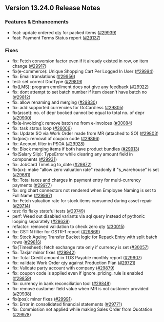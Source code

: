 ## Version 13.24.0 Release Notes

### Features & Enhancements

- feat: update ordered qty for packed items ([#29939](https://github.com/frappe/erpnext/pull/29939))
- feat: Payment Terms Status report ([#29137](https://github.com/frappe/erpnext/pull/29137))

### Fixes

- fix: Fetch conversion factor even if it already existed in row, on item change ([#29917](https://github.com/frappe/erpnext/pull/29917))
- fix(e-commerce): Unique Shopping Cart Per Logged In User ([#29994](https://github.com/frappe/erpnext/pull/29994))
- fix: Email translations ([#29956](https://github.com/frappe/erpnext/pull/29956))
- test: set correct DocType ([#29819](https://github.com/frappe/erpnext/pull/29819))
- fix(LMS): program enrollment does not give any feedback ([#29922](https://github.com/frappe/erpnext/pull/29922))
- fix: dont attempt to set batch number if item doesn't have batch no ([#29812](https://github.com/frappe/erpnext/pull/29812))
- fix: allow renaming and merging ([#29830](https://github.com/frappe/erpnext/pull/29830))
- fix: add supported currencies for GoCardless ([#29805](https://github.com/frappe/erpnext/pull/29805))
- fix(asset): no. of depr booked cannot be equal to total no. of depr ([#29900](https://github.com/frappe/erpnext/pull/29900))
- fix(e-invoicing): remove batch no from e-invoices ([#30084](https://github.com/frappe/erpnext/pull/30084))
- fix: task status loop ([#26006](https://github.com/frappe/erpnext/pull/26006))
- fix: Update SO via Work Order made from MR (attached to SO) ([#29803](https://github.com/frappe/erpnext/pull/29803))
- fix(pos): removal of coupon code ([#29896](https://github.com/frappe/erpnext/pull/29896))
- fix: Account filter in PSOA ([#29928](https://github.com/frappe/erpnext/pull/29928))
- fix: Block merging items if both have product bundles ([#29913](https://github.com/frappe/erpnext/pull/29913))
- fix(Salary Slip): TypeError while clearing any amount field in components ([#29931](https://github.com/frappe/erpnext/pull/29931))
- fix: JobCard TimeLog to_date ([#29872](https://github.com/frappe/erpnext/pull/29872))
- fix(ux): make "allow zero valuation rate" readonly if "s_warehouse" is set ([#29681](https://github.com/frappe/erpnext/pull/29681))
- fix: Total taxes and charges in payment entry for multi-currency payments ([#29977](https://github.com/frappe/erpnext/pull/29977))
- fix: org chart connectors not rendered when Employee Naming is set to Full Name ([#29997](https://github.com/frappe/erpnext/pull/29997))
- fix: Fetch valuation rate for stock items consumed during asset repair ([#29714](https://github.com/frappe/erpnext/pull/29714))
- test: fix flaky stateful tests ([#29749](https://github.com/frappe/erpnext/pull/29749))
- perf: Weed out disabled variants via sql query instead of pythonic looping separately ([#29639](https://github.com/frappe/erpnext/pull/29639))
- refactor: removed validation to check zero qty ([#30015](https://github.com/frappe/erpnext/pull/30015))
- fix: GSTIN filter for GSTR-1 report ([#29869](https://github.com/frappe/erpnext/pull/29869))
- fix: Stock Ageing Transfer Bucket logic for Repack Entry with split batch rows ([#29816](https://github.com/frappe/erpnext/pull/29816))
- fix(Timesheet): fetch exchange rate only if currency is set ([#30057](https://github.com/frappe/erpnext/pull/30057))
- fix: Taxjar minor fixes ([#29942](https://github.com/frappe/erpnext/pull/29942))
- fix: Total Credit amount in TDS Payable monthly report ([#29907](https://github.com/frappe/erpnext/pull/29907))
- fix: validate Work Order qty against Production Plan ([#29721](https://github.com/frappe/erpnext/pull/29721))
- fix: Validate party account with company ([#29879](https://github.com/frappe/erpnext/pull/29879))
- fix: coupon code is applied even if ignore_pricing_rule is enabled ([#29859](https://github.com/frappe/erpnext/pull/29859))
- fix: currency in bank reconciliation tool ([#29848](https://github.com/frappe/erpnext/pull/29848))
- fix: remove customer field value when MR is not customer provided ([#29938](https://github.com/frappe/erpnext/pull/29938))
- fix(pos): minor fixes ([#29991](https://github.com/frappe/erpnext/pull/29991))
- fix: Error in consolidated financial statements ([#29771](https://github.com/frappe/erpnext/pull/29771))
- fix: Commission not applied while making Sales Order from Quotation ([#29978](https://github.com/frappe/erpnext/pull/29978))

